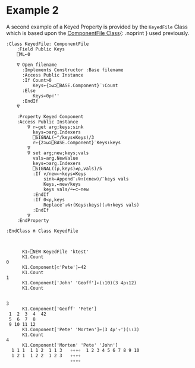 <h1 class="heading"><span class="name">Example 2</span></h1>

A second example of a Keyed Property is provided by the `KeyedFile` Class which is based upon the [ComponentFile Class](../component-file-class-example.md){: .noprint } used previously.
```apl
:Class KeyedFile: ComponentFile
    :Field Public Keys
    ⎕ML←0
    
    ∇ Open filename
      :Implements Constructor :Base filename
      :Access Public Instance
      :If Count>0
          Keys←{⊃⍵⊃⎕BASE.Component}¨⍳Count
      :Else
          Keys←0⍴⊂''
      :EndIf
    ∇
    
    :Property Keyed Component
    :Access Public Instance
        ∇ r←get arg;keys;sink
          keys←⊃arg.Indexers
          ⎕SIGNAL(~^/keys∊Keys)/3
          r←{2⊃⍵⊃⎕BASE.Component}¨Keys⍳keys
        ∇
        ∇ set arg;new;keys;vals
          vals←arg.NewValue
          keys←⊃arg.Indexers
          ⎕SIGNAL((⍴,keys)≠⍴,vals)/5
          :If ∨/new←~keys∊Keys
              sink←Append¨↓⍉↑(⊂new)/¨keys vals
              Keys,←new/keys
              keys vals/⍨←⊂~new
          :EndIf
          :If 0<⍴,keys
              Replace¨↓⍉↑(Keys⍳keys)(↓⍉↑keys vals)
          :EndIf
        ∇
    :EndProperty
    
:EndClass ⍝ Class KeyedFile
```

```apl

 
      K1←⎕NEW KeyedFile 'ktest'
      K1.Count
0
      K1.Component[⊂'Pete']←42
      K1.Count
1
      K1.Component['John' 'Geoff']←(⍳10)(3 4⍴⍳12)
      K1.Count
```
```apl

3
      K1.Component['Geoff' 'Pete']
 1  2  3  4  42
 5  6  7  8    
 9 10 11 12    
      K1.Component['Pete' 'Morten']←(3 4⍴'∘')(⍳⍳3)
      K1.Count
4
      K1.Component['Morten' 'Pete' 'John']
  1 1 1  1 1 2  1 1 3   ∘∘∘∘  1 2 3 4 5 6 7 8 9 10 
  1 2 1  1 2 2  1 2 3   ∘∘∘∘                       
                        ∘∘∘∘                       
```
